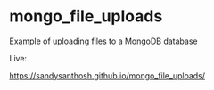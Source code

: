 # mongo_file_uploads
Example of uploading files to a MongoDB database

Live:

https://sandysanthosh.github.io/mongo_file_uploads/
